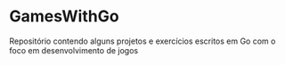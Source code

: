 # GamesWithGo

Repositório contendo alguns projetos e exercícios escritos em Go com o foco 
em desenvolvimento de jogos
